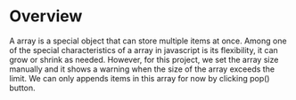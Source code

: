 # Overview

A array is a special object that can store multiple items at once. Among one of the special characteristics of a array in javascript is its flexibility, it can grow or shrink as needed. However, for this project, we set the array size manually and it shows a warning when the size of the array exceeds the limit. We can only appends items in this array for now by clicking pop() button.